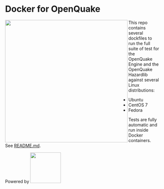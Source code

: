 # Docker for OpenQuake

<img align="left" src="https://www.globalquakemodel.org/media/storage/oq-logo.png" width="400px">

This repo contains several dockfiles to run the full suite of test for the OpenQuake Engine and the OpenQuake Hazardlib against several Linux distributions:

- Ubuntu
- CentOS 7
- Fedora

Tests are fully automatic and run inside Docker containers. See [README.md](oq-tests/README.md).

Powered by
<img src="https://upload.wikimedia.org/wikipedia/commons/7/79/Docker_%28container_engine%29_logo.png" width="100px">


